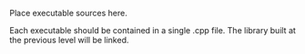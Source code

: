 Place executable sources here.

Each executable should be contained in a single .cpp file. The library built at the previous level will be linked.
